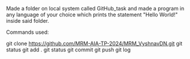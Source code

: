 Made a folder on local system called GitHub_task and made a program in any language of your choice which prints the statement "Hello World!" inside said folder.

Commands used:

git clone <https://github.com/MRM-AIA-TP-2024/MRM_VyshnavDN.git>
git status
git add .
git status
git commit 
git push
git log
